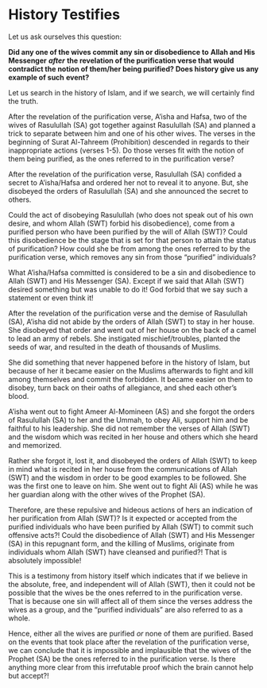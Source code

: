 History Testifies
=================

Let us ask ourselves this question:

**Did any one of the wives commit any sin or disobedience to** **Allah
and His Messenger** ***after*** **the revelation of the purification
verse that would contradict the notion of them/her being purified? Does
history give us any example of such** **event?**

Let us search in the history of Islam, and if we search, we will
certainly find the truth.

After the revelation of the purification verse, A’isha and Hafsa, two of
the wives of Rasulullah (SA) got together against Rasulullah (SA) and
planned a trick to separate between him and one of his other wives. The
verses in the beginning of Surat Al-Tahreem (Prohibition) descended in
regards to their inappropriate actions (verses 1-5). Do those verses fit
with the notion of them being purified, as the ones referred to in the
purification verse?

After the revelation of the purification verse, Rasulullah (SA) confided
a secret to A’isha/Hafsa and ordered her not to reveal it to anyone.
But, she disobeyed the orders of Rasulullah (SA) and she announced the
secret to others.

Could the act of disobeying Rasulullah (who does not speak out of his
own desire, and whom Allah (SWT) forbid his disobedience), come from a
purified person who have been purified by the will of Allah (SWT)? Could
this disobedience be the stage that is set for that person to attain the
status of purification? How could she be from among the ones referred to
by the purification verse, which removes any sin from those “purified”
individuals?

What A’isha/Hafsa committed is considered to be a sin and disobedience
to Allah (SWT) and His Messenger (SA). Except if we said that Allah
(SWT) desired something but was unable to do it! God forbid that we say
such a statement or even think it!

After the revelation of the purification verse and the demise of
Rasulullah (SA), A’isha did not abide by the orders of Allah (SWT) to
stay in her house. She disobeyed that order and went out of her house on
the back of a camel to lead an army of rebels. She instigated
mischief/troubles, planted the seeds of war, and resulted in the death
of thousands of Muslims.

She did something that never happened before in the history of Islam,
but because of her it became easier on the Muslims afterwards to fight
and kill among themselves and commit the forbidden. It became easier on
them to disobey, turn back on their oaths of allegiance, and shed each
other’s blood.

A’isha went out to fight Ameer Al-Momineen (AS) and she forgot the
orders of Rasulullah (SA) to her and the Ummah, to obey Ali, support him
and be faithful to his leadership. She did not remember the verses of
Allah (SWT) and the wisdom which was recited in her house and others
which she heard and memorized.

Rather she forgot it, lost it, and disobeyed the orders of Allah (SWT)
to keep in mind what is recited in her house from the communications of
Allah (SWT) and the wisdom in order to be good examples to be followed.
She was the first one to leave on him. She went out to fight Ali (AS)
while he was her guardian along with the other wives of the Prophet
(SA).

Therefore, are these repulsive and hideous actions of hers an indication
of her purification from Allah (SWT)? Is it expected or accepted from
the purified individuals who have been purified by Allah (SWT) to commit
such offensive acts?! Could the disobedience of Allah (SWT) and His
Messenger (SA) in this repugnant form, and the killing of Muslims,
originate from individuals whom Allah (SWT) have cleansed and purified?!
That is absolutely impossible!

This is a testimony from history itself which indicates that if we
believe in the absolute, free, and independent will of Allah (SWT), then
it could not be possible that the wives be the ones referred to in the
purification verse. That is because one sin will affect all of them
since the verses address the wives as a group, and the “purified
individuals” are also referred to as a whole.

Hence, either all the wives are purified *or* none of them are purified.
Based on the events that took place after the revelation of the
purification verse, we can conclude that it is impossible and
implausible that the wives of the Prophet (SA) be the ones referred to
in the purification verse. Is there anything more clear from this
irrefutable proof which the brain cannot help but accept?!


